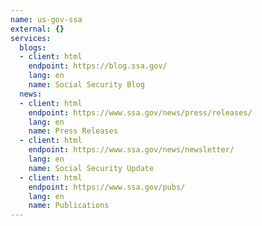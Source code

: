 ```yaml
---
name: us-gov-ssa
external: {}
services:
  blogs:
  - client: html
    endpoint: https://blog.ssa.gov/
    lang: en
    name: Social Security Blog
  news:
  - client: html
    endpoint: https://www.ssa.gov/news/press/releases/
    lang: en
    name: Press Releases
  - client: html
    endpoint: https://www.ssa.gov/news/newsletter/
    lang: en
    name: Social Security Update
  - client: html
    endpoint: https://www.ssa.gov/pubs/
    lang: en
    name: Publications
---
```

